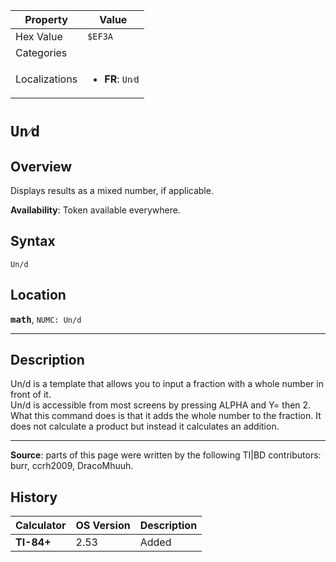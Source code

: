 | Property      | Value |
|---------------|-------|
| Hex Value     | `$EF3A`|
| Categories    | <ul></ul> |
| Localizations | <ul><li><b>FR</b>: `Un⁄d`</li></ul> |

# `Un⁄d`

## Overview
Displays results as a mixed number, if applicable.


<b>Availability</b>: Token available everywhere.

## Syntax
`Un/d`

## Location
<tt><kbd><b>math</b></kbd></tt>, `NUMC: Un/d`
<hr>

## Description

Un/d is a template that allows you to input a fraction with a whole number in front of it.  
Un/d is accessible from most screens by pressing ALPHA and Y= then 2.  
What this command does is that it adds the whole number to the fraction. It does not calculate a product but instead it calculates an addition.

* * *

**Source**: parts of this page were written by the following TI|BD contributors: burr, ccrh2009, DracoMhuuh.

## History
| Calculator | OS Version | Description |
|------------|------------|-------------|
| <b>TI-84+</b> | 2.53 | Added |


